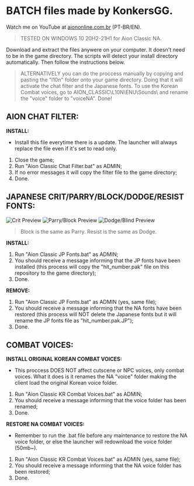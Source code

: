 # BATCH files made by KonkersGG.
Watch me on YouTube at [aiononline.com.br](http://aiononline.com.br) (PT-BR/EN).

> TESTED ON WINDOWS 10 20H2-21H1 for Aion Classic NA.

Download and extract the files anywere on your computer. It doesn't need to be in the game directory. The scripts will detect your install directory automatically. Then follow the instructions below.

> ALTERNATIVELY you can do the proccess manually by copying and pasting the "l10n" folder onto your game directory. Doing that it will activate the chat filter and the Japanese fonts. To use the Korean Combat voices, go to AION_CLASSIC\L10N\ENU\Sounds\ and rename the "voice" folder to "voiceNA". Done!

## AION CHAT FILTER:
__INSTALL:__

- Install this file everytime there is a update. The launcher will always replace the file even if it's set to read only.

1. Close the game;
2. Run "Aion Classic Chat Filter.bat" as ADMIN;
3. If no error messages it will copy the filter file to the game directory;
4. Done.


## JAPANESE CRIT/PARRY/BLOCK/DODGE/RESIST FONTS:
![Crit Preview](https://i.imgur.com/QYhucVk.png)
![Parry/Block Preview](https://i.imgur.com/geFLNsI.png)
![Dodge/Blind Preview](https://i.imgur.com/HQc4W7p.png)

> Block is the same as Parry.
> Resist is the same as Dodge.

__INSTALL:__
1. Run "Aion Classic JP Fonts.bat" as ADMIN;
2. You should receive a message informing that the JP fonts have been installed (this process will copy the "hit_number.pak" file on this repository to the game directory);
3. Done.

__REMOVE:__
1. Run "Aion Classic JP Fonts.bat" as ADMIN (yes, same file);
2. You should receive a message informing that the NA fonts have been restored (this process will NOT delete the Japanese fonts but it will rename the JP fonts file as "hit_number.pak.JP");
3. Done.


## COMBAT VOICES:
__INSTALL ORIGINAL KOREAN COMBAT VOICES:__
- This proccess DOES NOT affect cutscene or NPC voices, only combat voices. What it does is it renames the NA "voice" folder making the client load the original Korean voice folder.

1. Run "Aion Classic KR Combat Voices.bat" as ADMIN;
2. You should receive a message informing that the voice folder has been renamed;
3. Done.

__RESTORE NA COMBAT VOICES:__
- Remember to run the .bat file before any maintenance to restore the NA voice folder, or else the launcher will redownload the voice folder (50mb~).

1. Run "Aion Classic KR Combat Voices.bat" as ADMIN (yes, same file);
2. You should receive a message informing that the NA voice folder has been restored;
3. Done.
